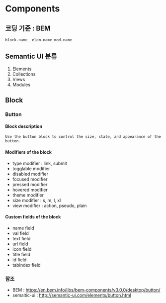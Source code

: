 # Components

## 코딩 기준 : BEM 
	block-name__elem-name_mod-name

## Semantic UI 분류 
1. Elements 
2. Collections
3. Views
4. Modules


## Block

### Button

#### Block description
	Use the button block to control the size, state, and appearance of the button.

#### Modifiers of the block

- type modifier : link, submit
- togglable modifier
- disabled modifier
- focused modifier 
- pressed modifier 
- hovered modifier
- theme modifier
- size modifier : s, m, l, xl
- view modifier : action, pseudo, plain


#### Custom fields of the block

- name field
- val field
- text field
- url field
- icon field
- title field
- id field
- tabIndex field


### 참조
- BEM : https://en.bem.info/libs/bem-components/v3.0.0/desktop/button/
- semaitic-ui : http://semantic-ui.com/elements/button.html




